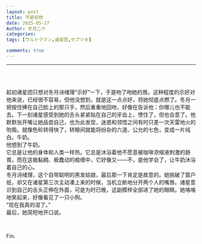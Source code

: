 ```yaml
---
layout: post
title: 不是初吻
date: 2025-05-27
Author: 冬月二十
categories: 
tags: [ウルトラマン,诸星团,セブツキ]

comments: true
--- 
```


***

<br>

<br>

起初诸星团只想对冬月诗绪理“示好”一下，于是吻了吻她的唇。这种程度的示好对他来说，已经很不容易，但他没想到，就是这一点点好，将她彻底点燃了。冬月一把按住捧在自己脸上的那只手，然后重重地回吻，好像在告诉他：你哪儿也不能去。下一刻诸星感受到她的舌头紧紧贴在自己的牙齿上，愣住了，但也会意了。他默默张开嘴让她品尝自己，也为此发现，迷惑和领悟之间有时只差一次天雷地火的吮吸。就像色轮转得快了，转眼间就能将纷杂的六道、公允的七色，变成一片纯白。牛奶。
<br>
他想到了牛奶。
<br>
它总是让他的身体和人类一样热。它总是沐浴着他不愿意被咖啡浓缩液刺激的肠胃。而在这极黏稠、极蠢动的痴缠中，它好像又——不，是他学会了，让牛奶沐浴着自己的心。
<br>
冬月诗绪理，这个自带聪明的黑发姑娘，最后那一下肯定是故意的。她挑破了窗户纸，却又在诸星第三次主动凑上来的时候，当机立断地分开两个人的嘴唇。诸星意识到自己的舌头正伸在外面，可是为时已晚，这副模样全部进了她的眼睛。她咯咯地笑起来，好像看见了一只小狗。
<br>
“现在我真的湿了。”
<br>
最后，她简短地开口说。

<br>

Fin.

